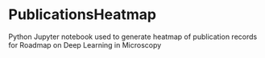 # PublicationsHeatmap
Python Jupyter notebook used to generate heatmap of publication records for Roadmap on Deep Learning in Microscopy
